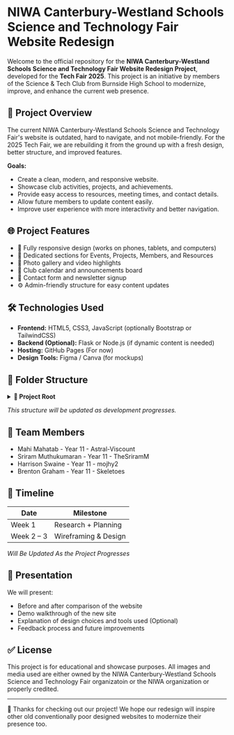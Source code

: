 # NIWA Canterbury-Westland Schools Science and Technology Fair Website Redesign

Welcome to the official repository for the **NIWA Canterbury-Westland Schools Science and Technology Fair Website Redesign Project**, developed for the **Tech Fair 2025**. This project is an initiative by members of the Science & Tech Club from Burnside High School to modernize, improve, and enhance the current web presence.

## 🚀 Project Overview

The current NIWA Canterbury-Westland Schools Science and Technology Fair's website is outdated, hard to navigate, and not mobile-friendly. For the 2025 Tech Fair, we are rebuilding it from the ground up with a fresh design, better structure, and improved features.

**Goals:**
- Create a clean, modern, and responsive website.
- Showcase club activities, projects, and achievements.
- Provide easy access to resources, meeting times, and contact details.
- Allow future members to update content easily.
- Improve user experience with more interactivity and better navigation.

## 🌐 Project Features

- 🌟 Fully responsive design (works on phones, tablets, and computers)
- 🧪 Dedicated sections for Events, Projects, Members, and Resources
- 📸 Photo gallery and video highlights
- 📆 Club calendar and announcements board
- 📩 Contact form and newsletter signup
- ⚙️ Admin-friendly structure for easy content updates

## 🛠️ Technologies Used

- **Frontend:** HTML5, CSS3, JavaScript (optionally Bootstrap or TailwindCSS)
- **Backend (Optional):** Flask or Node.js (if dynamic content is needed)
- **Hosting:** GitHub Pages (For now)
- **Design Tools:** Figma / Canva (for mockups)

## 📁 Folder Structure
<details>
<summary><strong>📁 Project Root</strong></summary>

- [index.html](./index.html) – Homepage  
- [README.md](./README.md) – Project overview  
- [.gitignore](./.gitignore) – Git ignored files

<details>
<summary><strong>📁 assets</strong></summary> 
  
- [assets/images/](./assets/images/) – Images folder

</details>

<details>
<summary><strong>📁 js</strong></summary> 
  
- [js/script.js](./js/script.js) – JavaScript

</details>

<details>
<summary><strong>📁 css</strong></summary> 
  
- [css/script.js](./css/style.css) – Stylesheet

</details>

<details>
<summary><strong>📁 pages</strong></summary>

- [pages/about.html](./pages/about.html) – About the club  
- [pages/contact.html](./pages/contact.html) – Contact form  
- [pages/events.html](./pages/events.html) – Events page  
- [pages/projects.html](./pages/projects.html) – Projects showcase  

</details>

</details>

_This structure will be updated as development progresses._

## 👥 Team Members

- Mahi Mahatab - Year 11 - Astral-Viscount
- Sriram Muthukumaran - Year 11 - TheSriramM
- Harrison Swaine - Year 11 - mojhy2
- Brenton Graham - Year 11 - Skeletoes

## 📅 Timeline

| Date         | Milestone                    |
|--------------|------------------------------|
| Week 1       | Research + Planning           |
| Week 2 – 3     | Wireframing & Design          |

_Will Be Updated As the Project Progresses_

## 📣 Presentation

We will present:
- Before and after comparison of the website
- Demo walkthrough of the new site
- Explanation of design choices and tools used (Optional)
- Feedback process and future improvements

## ✅ License

This project is for educational and showcase purposes. All images and media used are either owned by the NIWA Canterbury-Westland Schools Science and Technology Fair organizatoin or the NIWA organization or properly credited.

---

🎉 Thanks for checking out our project! We hope our redesign will inspire other old conventionally poor designed websites to modernize their presence too.
